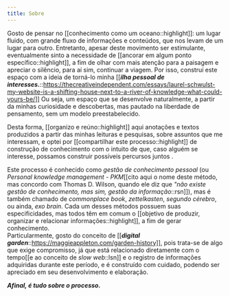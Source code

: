 ```yaml
---
title: Sobre
---
```


Gosto de pensar no [[conhecimento como um oceano::highlight]]: um lugar fluido, com grande fluxo de informações e conteúdos, que nos levam de um lugar para outro. Entretanto, apesar deste movimento ser estimulante, eventualmente sinto a necessidade de [[ancorar em algum ponto específico::highlight]], a fim de olhar com mais atenção para a paisagem e apreciar o silêncio, para aí sim, continuar a viagem. Por isso, construí este espaço com a ideia de torná-lo minha [[***ilha pessoal de interesses.***::https://thecreativeindependent.com/essays/laurel-schwulst-my-website-is-a-shifting-house-next-to-a-river-of-knowledge-what-could-yours-be/]] Ou seja, um espaço que se desenvolve naturalmente, a partir da minhas curiosidade e descobertas, mas pautado na liberdade de pensamento, sem um modelo preestabelecido.

Desta forma, [[organizo e reúno::highlight]] aqui anotações e textos produzidos a partir das minhas leituras e pesquisas, sobre assuntos que me interessam, e optei por [[compartilhar este processo::highlight]] de construção de conhecimento com o intuito de que, caso alguém se interesse, possamos construir possíveis percursos juntos .

Este processo é conhecido como *gestão de conhecimento pessoal* (ou *Personal knowledge management - PKM*[[cito aqui o nome deste método, mas concordo com Thomas D. Wilson, quando ele diz que *"não existe gestão de conhecimento, mas sim, gestão da informação*::rsn]]), mas é também chamado de *commonplace book*, *zettelkasten*, *segundo cérebro*, ou ainda, *exo brain*. Cada um desses métodos possuem suas especificidades, mas todos têm em comum o [[objetivo de produzir, organizar e relacionar informações::highlight]], a fim de gerar conhecimento.<br> Particularmente, gosto do conceito de [[***digital garden***::https://maggieappleton.com/garden-history]], pois trata-se de algo que exige compromisso, já que está relacionado diretamente com o tempo[[e ao conceito de *slow web*::lsn]] e o registro de informações adquiridas durante este período, e é construído com cuidado, podendo ser apreciado em seu desenvolvimento e elaboração. 

***Afinal, é tudo sobre o processo.***